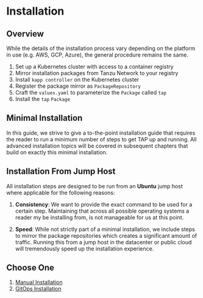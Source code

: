 Installation
============

## Overview

While the details of the installation process vary depending on the platform in use (e.g. AWS, GCP, Azure), the general procedure remains the same.

1. Set up a Kubernetes cluster with access to a container registry
3. Mirror installation packages from Tanzu Network to your registry
4. Install `kapp controller` on the Kubernetes cluster
5. Register the package mirror as `PackageRepository`
6. Craft the `values.yaml` to parameterize the `Package` called `tap`
7. Install the `tap` `Package`

## Minimal Installation
In this guide, we strive to give a to-the-point installation guide that requires the reader to run a minimum number of steps to get TAP up and running. All advanced installation topics will be covered in subsequent chapters that build on exactly this minimal installation.

## Installation From Jump Host
All installation steps are designed to be run from an **Ubuntu** jump host where applicable for the following reasons:

1. **Consistency**: We want to provide the exact command to be used for a certain step. Maintaining that across all possible operating systems a reader my be installing from, is not manageable for us at this point. 

2. **Speed**: While not strictly part of a minimal installation, we include steps to mirror the package repositories which creates a significant amount of traffic. Running this from a jump host in the datacenter or public cloud will tremendously speed up the installation experience.

## Choose One

1. [Manual Installation](./manual)
2. [GitOps Installation](./gitops)
